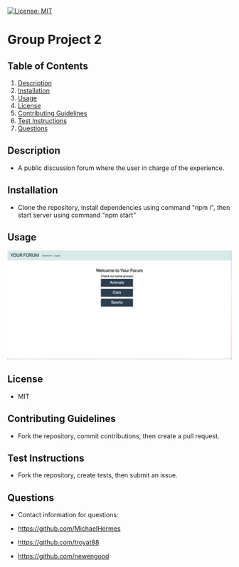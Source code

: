 [![License: MIT](https://img.shields.io/badge/License-MIT-yellow.svg)](https://opensource.org/licenses/MIT)
# Group Project 2

## Table of Contents
  
1. [Description](#description)
2. [Installation](#installation)
3. [Usage](#usage)
4. [License](#license)
5. [Contributing Guidelines](#contributing-guidelines)
6. [Test Instructions](#test-instructions)
7. [Questions](#questions)
  
## Description

* A public discussion forum where the user in charge of the experience.
  
## Installation

* Clone the repository, install dependencies using command "npm i", then start server using command "npm start"

## Usage

![usage](./assets/usage.png)

## License
  
* MIT
  
## Contributing Guidelines

* Fork the repository, commit contributions, then create a pull request.

## Test Instructions

* Fork the repository, create tests, then submit an issue.
  
## Questions

* Contact information for questions:

* https://github.com/MichaelHermes
* https://github.com/troyat88
* https://github.com/newengood


  
  